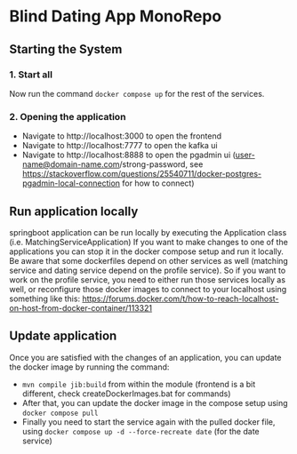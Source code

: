 # Blind Dating App MonoRepo

## Starting the System

### 1. Start all
Now run the command `docker compose up` for the rest of the services.

### 2. Opening the application
- Navigate to http://localhost:3000 to open the frontend
- Navigate to http://localhost:7777 to open the kafka ui
- Navigate to http://localhost:8888 to open the pgadmin ui (user-name@domain-name.com/strong-password, see https://stackoverflow.com/questions/25540711/docker-postgres-pgadmin-local-connection for how to connect)

## Run application locally
springboot application can be run locally by executing the Application class (i.e. MatchingServiceApplication)
If you want to make changes to one of the applications you can stop it in the docker compose setup and run it locally.
Be aware that some dockerfiles depend on other services as well (matching service and dating service depend on the profile service). 
So if you want to work on the profile service, you need to either run those services locally as well, or reconfigure those docker images to connect to your localhost using something like this:
https://forums.docker.com/t/how-to-reach-localhost-on-host-from-docker-container/113321

## Update application
Once you are satisfied with the changes of an application, you can update the docker image by running the command:
- `mvn compile jib:build` from within the module (frontend is a bit different, check createDockerImages.bat for commands)
- After that, you can update the docker image in the compose setup using `docker compose pull`
- Finally you need to start the service again with the pulled docker file, using `docker compose up -d --force-recreate date` (for the date service)